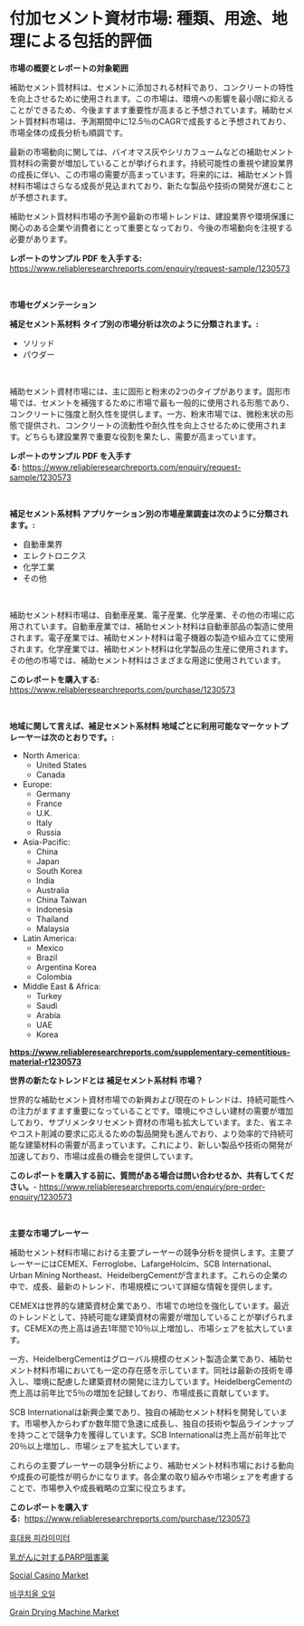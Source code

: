 <p><h1>付加セメント資材市場: 種類、用途、地理による包括的評価</h1></p><p><strong>市場の概要とレポートの対象範囲</strong></p>
<p><p>補助セメント質材料は、セメントに添加される材料であり、コンクリートの特性を向上させるために使用されます。この市場は、環境への影響を最小限に抑えることができるため、今後ますます重要性が高まると予想されています。補助セメント質材料市場は、予測期間中に12.5％のCAGRで成長すると予想されており、市場全体の成長分析も順調です。</p><p>最新の市場動向に関しては、バイオマス灰やシリカフュームなどの補助セメント質材料の需要が増加していることが挙げられます。持続可能性の重視や建設業界の成長に伴い、この市場の需要が高まっています。将来的には、補助セメント質材料市場はさらなる成長が見込まれており、新たな製品や技術の開発が進むことが予想されます。</p><p>補助セメント質材料市場の予測や最新の市場トレンドは、建設業界や環境保護に関心のある企業や消費者にとって重要となっており、今後の市場動向を注視する必要があります。</p></p>
<p><strong>レポートのサンプル PDF を入手する:</strong> <a href="https://www.reliableresearchreports.com/enquiry/request-sample/1230573">https://www.reliableresearchreports.com/enquiry/request-sample/1230573</a></p>
<p>&nbsp;</p>
<p><strong>市場セグメンテーション</strong></p>
<p><strong>補足セメント系材料 タイプ別の市場分析は次のように分類されます。:</strong></p>
<p><ul><li>ソリッド</li><li>パウダー</li></ul></p>
<p>&nbsp;</p>
<p><p>補助セメント資材市場には、主に固形と粉末の2つのタイプがあります。固形市場では、セメントを補強するために市場で最も一般的に使用される形態であり、コンクリートに強度と耐久性を提供します。一方、粉末市場では、微粉末状の形態で提供され、コンクリートの流動性や耐久性を向上させるために使用されます。どちらも建設業界で重要な役割を果たし、需要が高まっています。</p></p>
<p><strong>レポートのサンプル PDF を入手する:</strong>&nbsp;<a href="https://www.reliableresearchreports.com/enquiry/request-sample/1230573">https://www.reliableresearchreports.com/enquiry/request-sample/1230573</a></p>
<p>&nbsp;</p>
<p><strong> 補足セメント系材料 アプリケーション別の市場産業調査は次のように分類されます。:</strong></p>
<p><ul><li>自動車業界</li><li>エレクトロニクス</li><li>化学工業</li><li>その他</li></ul></p>
<p>&nbsp;</p>
<p><p>補助セメント材料市場は、自動車産業、電子産業、化学産業、その他の市場に応用されています。自動車産業では、補助セメント材料は自動車部品の製造に使用されます。電子産業では、補助セメント材料は電子機器の製造や組み立てに使用されます。化学産業では、補助セメント材料は化学製品の生産に使用されます。その他の市場では、補助セメント材料はさまざまな用途に使用されています。</p></p>
<p><strong>このレポートを購入する:</strong>&nbsp; <a href="https://www.reliableresearchreports.com/purchase/1230573">https://www.reliableresearchreports.com/purchase/1230573</a></p>
<p>&nbsp;</p>
<p><strong>地域に関して言えば、補足セメント系材料 地域ごとに利用可能なマーケットプレーヤーは次のとおりです。:</strong></p>
<p><ul>
    <li>
        North America:
        <ul>
            <li>United States</li>
            <li>Canada</li>
        </ul>
    </li>
    <li>
        Europe:
        <ul>
            <li>Germany</li>
            <li>France</li>
            <li>U.K.</li>
            <li>Italy</li>
            <li>Russia</li>
        </ul>
    </li>
    <li>
        Asia-Pacific:
        <ul>
            <li>China</li>
            <li>Japan</li>
            <li>South Korea</li>
            <li>India</li>
            <li>Australia</li>
            <li>China Taiwan</li>
            <li>Indonesia</li>
            <li>Thailand</li>
            <li>Malaysia</li>
        </ul>
    </li>
    <li>
        Latin America:
        <ul>
            <li>Mexico</li>
            <li>Brazil</li>
            <li>Argentina Korea</li>
            <li>Colombia</li>
        </ul>
    </li>
    <li>
        Middle East & Africa:
        <ul>
            <li>Turkey</li>
            <li>Saudi</li>
            <li>Arabia</li>
            <li>UAE</li>
            <li>Korea</li>
        </ul>
    </li>
    </ul></p>
<p><strong><a href="https://www.reliableresearchreports.com/supplementary-cementitious-material-r1230573">https://www.reliableresearchreports.com/supplementary-cementitious-material-r1230573</a></strong>&nbsp;</p>
<p><strong>世界の新たなトレンドとは 補足セメント系材料 市場？</strong></p>
<p><p>世界的な補助セメント資材市場での新興および現在のトレンドは、持続可能性への注力がますます重要になっていることです。環境にやさしい建材の需要が増加しており、サプリメンタリセメント資材の市場も拡大しています。また、省エネやコスト削減の要求に応えるための製品開発も進んでおり、より効率的で持続可能な建築材料の需要が高まっています。これにより、新しい製品や技術の開発が加速しており、市場は成長の機会を提供しています。</p></p>
<p><strong>このレポートを購入する前に、質問がある場合は問い合わせるか、共有してください。</strong>- <a href="https://www.reliableresearchreports.com/enquiry/pre-order-enquiry/1230573">https://www.reliableresearchreports.com/enquiry/pre-order-enquiry/1230573</a></p>
<p>&nbsp;</p>
<p><strong>主要な市場プレーヤー</strong></p>
<p><p>補助セメント材料市場における主要プレーヤーの競争分析を提供します。主要プレーヤーにはCEMEX、Ferroglobe、LafargeHolcim、SCB International、Urban Mining Northeast、HeidelbergCementが含まれます。これらの企業の中で、成長、最新のトレンド、市場規模について詳細な情報を提供します。</p><p>CEMEXは世界的な建築資材企業であり、市場での地位を強化しています。最近のトレンドとして、持続可能な建築資材の需要が増加していることが挙げられます。CEMEXの売上高は過去1年間で10％以上増加し、市場シェアを拡大しています。</p><p>一方、HeidelbergCementはグローバル規模のセメント製造企業であり、補助セメント材料市場においても一定の存在感を示しています。同社は最新の技術を導入し、環境に配慮した建築資材の開発に注力しています。HeidelbergCementの売上高は前年比で5％の増加を記録しており、市場成長に貢献しています。</p><p>SCB Internationalは新興企業であり、独自の補助セメント材料を開発しています。市場参入からわずか数年間で急速に成長し、独自の技術や製品ラインナップを持つことで競争力を獲得しています。SCB Internationalは売上高が前年比で20％以上増加し、市場シェアを拡大しています。</p><p>これらの主要プレーヤーの競争分析により、補助セメント材料市場における動向や成長の可能性が明らかになります。各企業の取り組みや市場シェアを考慮することで、市場参入や成長戦略の立案に役立ちます。</p></p>
<p><strong>このレポートを購入する:</strong>&nbsp;&nbsp;<a href="https://www.reliableresearchreports.com/purchase/1230573">https://www.reliableresearchreports.com/purchase/1230573</a></p>
<p><p><a href="https://medium.com/@edenger9807/%EC%86%90%EC%9E%A1%EC%9D%B4-%ED%98%95%ED%83%9C%EC%9D%98-%ED%8C%8C%EC%9D%B4%EB%9D%BC%EB%85%B8%EB%AF%B8%ED%84%B0-%EC%8B%9C%EC%9E%A5%EC%9D%80-%EC%8B%9C%EC%9E%A5-%EC%A0%90%EC%9C%A0%EC%9C%A8-%ED%81%AC%EA%B8%B0-%EB%B0%8F-2031%EB%85%84%EA%B9%8C%EC%A7%80-%EC%98%88%EC%83%81%EB%90%9C-%EC%98%88%EC%B8%A1%EC%97%90-%EC%B4%88%EC%A0%90%EC%9D%84-%EB%A7%9E%EC%B6%94%EA%B3%A0-%EC%9E%88%EC%8A%B5%EB%8B%88%EB%8B%A4-545e7a9fac99">휴대용 피라미미터</a></p><p><a href="https://medium.com/@rebekaanderson14/%E4%B9%B3%E3%81%8C%E3%82%93%E5%B8%82%E5%A0%B4%E3%81%AEparp%E9%98%BB%E5%AE%B3%E5%89%A4-2021%E5%B9%B4%E3%81%BE%E3%81%A7%E3%81%AE%E5%8B%95%E5%90%91-%E4%BA%88%E6%B8%AC-%E7%AB%B6%E4%BA%89%E5%88%86%E6%9E%90-4413c2e8a53b">乳がんに対するPARP阻害薬</a></p><p><a href="https://www.linkedin.com/pulse/social-casino-market-trends-forecast-competitive-analysis-2031-zgbpf?trackingId=dS%2FfbHN2Afd3N%2BF97LMAOg%3D%3D">Social Casino Market</a></p><p><a href="https://medium.com/@maxinewilloughby/%EB%B0%94%EC%BF%A0%ED%82%AC-%EC%98%A4%EC%9D%BC-%EC%8B%9C%EC%9E%A5-%EB%8F%99%ED%96%A5-%EB%B0%8F-%EC%8B%9C%EC%9E%A5-%EB%B6%84%EC%84%9D%EC%9D%80-2024-2031-%EB%85%84%EA%B9%8C%EC%A7%80-%EC%98%88%EC%B8%A1%EB%90%A9%EB%8B%88%EB%8B%A4-66a9f99bce06">바쿠치올 오일</a></p><p><a href="https://github.com/Hazelklievgspy6vdcsmu106w/Market-Research-Report-List-2/blob/main/grain-drying-machine-market.md">Grain Drying Machine Market</a></p></p>